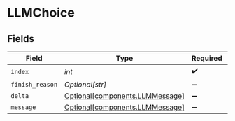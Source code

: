 # LLMChoice


## Fields

| Field                                                                    | Type                                                                     | Required                                                                 | Description                                                              |
| ------------------------------------------------------------------------ | ------------------------------------------------------------------------ | ------------------------------------------------------------------------ | ------------------------------------------------------------------------ |
| `index`                                                                  | *int*                                                                    | :heavy_check_mark:                                                       | N/A                                                                      |
| `finish_reason`                                                          | *Optional[str]*                                                          | :heavy_minus_sign:                                                       | N/A                                                                      |
| `delta`                                                                  | [Optional[components.LLMMessage]](../../models/components/llmmessage.md) | :heavy_minus_sign:                                                       | N/A                                                                      |
| `message`                                                                | [Optional[components.LLMMessage]](../../models/components/llmmessage.md) | :heavy_minus_sign:                                                       | N/A                                                                      |